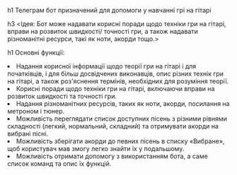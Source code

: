 h1 Телеграм бот призначений для допомоги у навчанні грі на гітарі

h3 <Ідея: Бот може надавати корисні поради щодо техніки гри на гітарі, вправи на розвиток швидкості/ точності гри, а також надавати різноманітні ресурси, такі як ноти, акорди тощо.>

h1 Основні функції:

<li>Надання корисної інформації щодо теорії гри на гітарі і для початківців, і для більш досвідчених виконавців, опис різних технік гри на гітарі, а також роз'яснення термінів, необхідних для розуміння теорії.
<li>Корисні поради щодо техніки гри на гітарі, включаючи вправи на розвиток швидкості та точності гри.
<li>Надання різноманітних ресурсів, таких як ноти, акорди, посилання на метроном і тюнер.
<li>Можливість переглядати список доступних пісень з різними рівнями складності (легкий, нормальний, складний) та отримувати акорди на вибрані пісні.
<li>Можливість зберігати акорди до певних пісень в списку «Вибране», щоб користувач мав змогу легко знайти їх у подальшому.
<li>Можливість отримати допомогу з використанням бота, а саме список команд та опис їх функцій.
